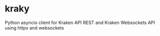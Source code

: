 # kraky
Python asyncio client for Kraken API REST and Kraken Websockets API using httpx and websockets
